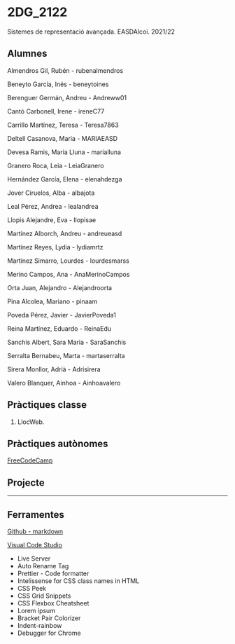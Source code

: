 # 2DG_2122
Sistemes de representació avançada. EASDAlcoi. 2021/22

## Alumnes

Almendros Gil, Rubén - rubenalmendros

Beneyto García, Inés - beneytoines

Berenguer Germán, Andreu - Andreww01

Cantó Carbonell, Irene - ireneC77

Carrillo Martínez, Teresa - Teresa7863

Deltell Casanova, Maria - MARIAEASD

Devesa Ramis, Maria Lluna - marialluna

Granero Roca, Leia - LeiaGranero

Hernández García, Elena - elenahdezga

Jover Ciruelos, Alba - albajota

Leal Pérez, Andrea - lealandrea

Llopis Alejandre, Eva - llopisae

Martínez Alborch, Andreu - andreueasd

Martínez Reyes, Lydia - lydiamrtz

Martínez Simarro, Lourdes - lourdesmarss

Merino Campos, Ana - AnaMerinoCampos

Orta Juan, Alejandro - Alejandroorta

Pina Alcolea, Mariano - pinaam

Poveda Pérez, Javier - JavierPoveda1

Reina Martínez, Eduardo - ReinaEdu

Sanchis Albert, Sara Maria - SaraSanchis

Serralta Bernabeu, Marta - martaserralta

Sirera Monllor, Adrià - Adrisirera

Valero Blanquer, Ainhoa - Ainhoavalero

## Pràctiques classe
1. LlocWeb.

## Pràctiques autònomes
[FreeCodeCamp](https://www.freecodecamp.org/)

## Projecte

---

## Ferramentes

[Github - markdown](https://github.com/adam-p/markdown-here/wiki/Markdown-Cheatsheet)

[Visual Code Studio](https://code.visualstudio.com/)
* Live Server
* Auto Rename Tag
* Prettier - Code formatter
* Intelissense for CSS class names in HTML
* CSS Peek
* CSS Grid Snippets
* CSS Flexbox Cheatsheet
* Lorem ipsum
* Bracket Pair Colorizer
* Indent-rainbow
* Debugger for Chrome


